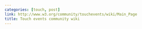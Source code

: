 ```yaml
---
categories: [touch, post]
link: http://www.w3.org/community/touchevents/wiki/Main_Page
title: Touch events community wiki
---
```

